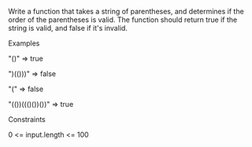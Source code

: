 Write a function that takes a string of parentheses, and determines if the order of the parentheses is valid. The function should return true if the string is valid, and false if it's invalid.

Examples

"()"              =>  true

")(()))"          =>  false

"("               =>  false

"(())((()())())"  =>  true

Constraints

0 <= input.length <= 100